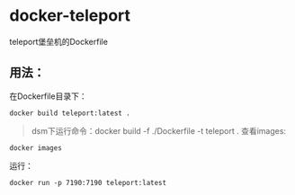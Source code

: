 # docker-teleport
teleport堡垒机的Dockerfile

## 用法：
在Dockerfile目录下：
```
docker build teleport:latest .
```
> dsm下运行命令：docker build -f ./Dockerfile  -t teleport .
查看images:
```
docker images
```
运行：
```
docker run -p 7190:7190 teleport:latest
```

